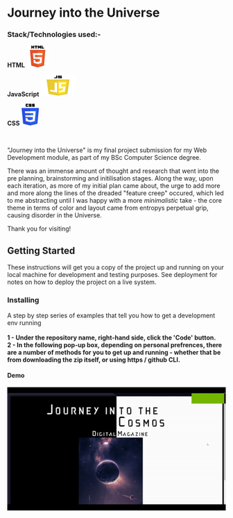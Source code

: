 # Journey into the Universe


### Stack/Technologies used:-

**HTML**
<img src="html.png" alt="TUT!" width="50px" height="50px">

**JavaScript**
<img src="js.png" alt="TUT!" width="80px" height="50px">

**CSS**
<img src="css.png" alt="TUT!" width="40px" height="50px">



 <br>


"Journey into the Universe" is my final project submission for my Web Development module, as part of my BSc Computer Science degree.

There was an immense amount of thought and research that went into the pre planning, brainstorming and initilisation stages. Along the way, upon each iteration, as more of my initial plan came about, the urge to add more and more along the lines of the dreaded "feature creep" occured, which led to me abstracting until I was happy with a more _minimalistic_ take - the core theme in terms of color and layout came from entropys perpetual grip, causing disorder in the Universe. 


Thank you for visiting!
<br>


## Getting Started

These instructions will get you a copy of the project up and running on your local machine for development and testing purposes. See deployment for notes on how to deploy the project on a live system.

### Installing

A step by step series of examples that tell you how to get a development env running
<br>
<br>
**1 - Under the repository name, right-hand side, click the 'Code' button.**
<br>
**2 - In the following pop-up box, depending on personal prefrences, there are a number of methods for you to get up and running - whether that be from downloading the zip itself, or using https / github CLI.**
<br>

#### Demo
![](Universe.gif)



